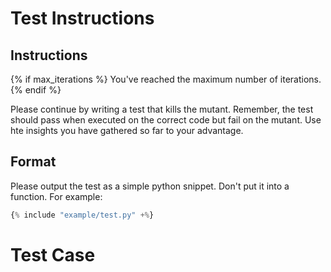# Test Instructions

## Instructions

{% if max_iterations %}
You've reached the maximum number of iterations.
{% endif %}

Please continue by writing a test that kills the mutant. Remember, the test should pass when executed on the correct code but fail on the mutant. Use hte insights you have gathered so far to your advantage.

## Format

Please output the test as a simple python snippet. Don't put it into a function. For example:

```python
{% include "example/test.py" +%}
```

# Test Case
